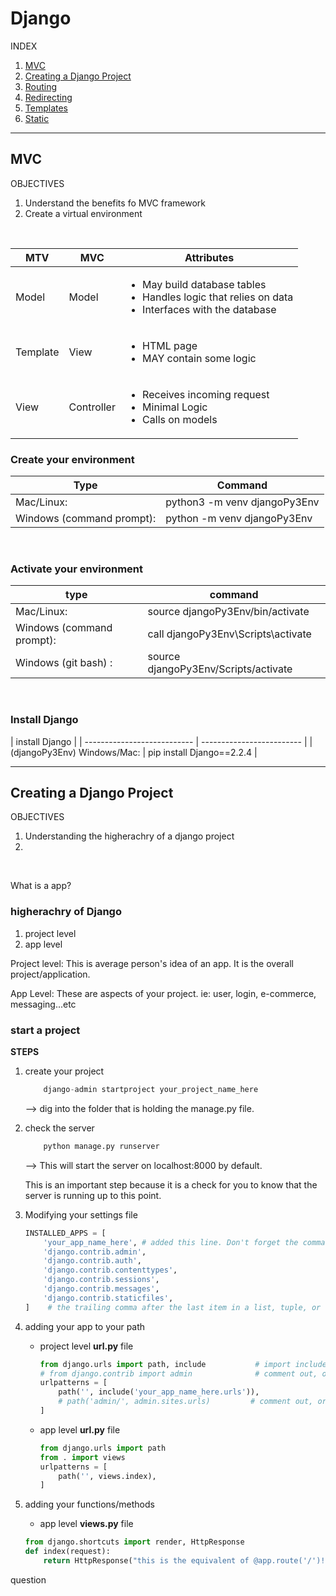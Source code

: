 <link rel="stylesheet" href="../../md-framework.css">

# Django

INDEX

1. [MVC](#mvc)
1. [Creating a Django Project](#creating-a-django-project)
1. [Routing](routing)
1. [Redirecting](redirecting)
1. [Templates](templates)
1. [Static](static)
 <hr>

## MVC

<div class="obj"> 
<p class="title">OBJECTIVES</p>
    <ol>
        <li>Understand the benefits fo MVC framework</li>
        <li>Create a virtual environment</li>
    </ol>
</div>
<br>

<table>
    <thead>
        <tr>
            <th>MTV</th>
            <th>MVC</th>
            <th>Attributes</th>
        </tr>
    </thead>
    <tbody>
        <tr>
            <td>Model</td>
            <td>Model</td>
            <td>
                <ul>
                    <li>May build database tables</li>
                    <li>Handles logic that relies on data</li>
                    <li>Interfaces with the database</li>
                </ul>
            </td>
        </tr>
        <tr>
            <td>Template</td>
            <td>View</td>
            <td>
                <ul>
                    <li>HTML page</li>
                    <li>MAY contain some logic</li>
                </ul>
            </td>
        </tr>
        <tr>
            <td>View</td>
            <td>Controller</td>
            <td>
                <ul>
                    <li>Receives incoming request</li>
                    <li>Minimal Logic</li>
                    <li>Calls on models</li>
                </ul>
            </td>
        </tr>
    </tbody>
</table>

### Create your environment

| Type                      | Command                      |
| ------------------------- | ---------------------------- |
| Mac/Linux:                | python3 -m venv djangoPy3Env |
| Windows (command prompt): | python -m venv djangoPy3Env  |

<br>

### Activate your environment

| type                      | command                              |
| ------------------------- | ------------------------------------ |
| Mac/Linux:                | source djangoPy3Env/bin/activate     |
| Windows (command prompt): | call djangoPy3Env\Scripts\activate   |
| Windows (git bash) :      | source djangoPy3Env/Scripts/activate |

<br>

### Install Django

| install Django              |
| --------------------------- | ------------------------- |
| (djangoPy3Env) Windows/Mac: | pip install Django==2.2.4 |

<hr>

## Creating a Django Project

<div class="obj"> 
<p class="title">OBJECTIVES</p>
    <ol>
        <li>Understanding the higherachry of a django project</li>
        <li></li>
    </ol>
</div>
<br>

<p class="say">What is a app?</p>

### higherachry of Django

1. project level
1. app level

<p><span class="highlight-tan">Project level:</span> This is average person's idea of an app. It is the overall project/application.</p>

<p><span class="highlight-tan">App Level:</span> These are aspects of your project. ie: user, login, e-commerce, messaging...etc</p>

### start a project

**STEPS**

1. create your project

    ```python
        django-admin startproject your_project_name_here
    ```

    --> dig into the folder that is holding the manage.py file.

1. check the server

    ```python
        python manage.py runserver
    ```

    --> This will start the server on <span class="highlight-grey">localhost:8000</span> by default. <p class="say">This is an important step because it is a check for you to know that the server is running up to this point.</p>

1. Modifying your settings file

    ```python
    INSTALLED_APPS = [
        'your_app_name_here', # added this line. Don't forget the comma!!
        'django.contrib.admin',
        'django.contrib.auth',
        'django.contrib.contenttypes',
        'django.contrib.sessions',
        'django.contrib.messages',
        'django.contrib.staticfiles',
    ]    # the trailing comma after the last item in a list, tuple, or dictionary is commonly accepted in Python
    ```

1. adding your app to your path

    - project level **url.py** file

        ```python
        from django.urls import path, include           # import include
        # from django.contrib import admin              # comment out, or just delete
        urlpatterns = [
            path('', include('your_app_name_here.urls')),
            # path('admin/', admin.sites.urls)         # comment out, or just delete
        ]
        ```

    - app level **url.py** file
        ```python
        from django.urls import path
        from . import views
        urlpatterns = [
            path('', views.index),
        ]
        ```

1. adding your functions/methods
    - app level **views.py** file
    ```python
    from django.shortcuts import render, HttpResponse
    def index(request):
        return HttpResponse("this is the equivalent of @app.route('/')!")
    ```

<p class="say">question</p>
